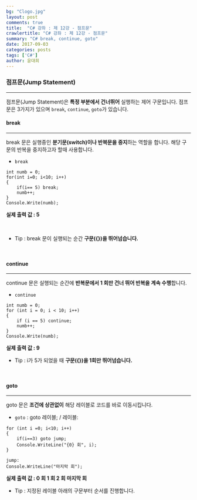 ```yaml
---
bg: "Clogo.jpg"
layout: post
comments: true
title:  "C# 강좌 : 제 12강 - 점프문"
crawlertitle: "C# 강좌 : 제 12강 - 점프문"
summary: "C# break, continue, goto"
date: 2017-09-03
categories: posts
tags: ['C#']
author: 윤대희
---
```


### 점프문(Jump Statement) ###
----------
점프문(Jump Statement)은 **특정 부분에서 건너뛰어** 실행하는 제어 구문입니다. 점프문은 3가지가 있으며 ``break``, `continue`, `goto`가 있습니다.

#### break ####
----------
break 문은 실행중인 **분기문(switch)이나 반복문을 중지**하는 역할을 합니다. 해당 구문의 반복을 중지하고자 할때 사용합니다.
<br>

* `break`

```c#:
int numb = 0;
for(int i=0; i<10; i++)
{
    if(i== 5) break;
    numb++;
}
Console.Write(numb);
```

**실제 출력 값 : 5**

<br>

* Tip : break 문이 실행되는 순간 **구문({})을 뛰어넘습니다.**
<br>

#### continue ####
----------

continue 문은 실행되는 순간에 **반복문에서 1 회만 건너 뛰어 반복을 계속 수행**합니다. 

* `continue`

```c#:
int numb = 0;
for (int i = 0; i < 10; i++)
{
    if (i == 5) continue;
    numb++;
}
Console.Write(numb);
```

**실제 출력 값 : 9**<br>

* Tip : i가 5가 되었을 때 **구문({})을 1회만 뛰어넘습니다.**

<br>

#### goto ####
----------

goto 문은 **조건에 상관없이** 해당 레이블로 코드를 바로 이동시킵니다.

* `goto` : goto 레이블; / 레이블: 

```c#:
for (int i =0; i<10; i++)
{
    if(i==3) goto jump;
    Console.WriteLine("{0} 회", i);
}

jump:
Console.WriteLine("마지막 회");
```

**실제 출력 값 : 0 회 1 회 2 회 마지막 회**<br>

* Tip : 지정된 레이블 아래의 구문부터 순서를 진행합니다.
